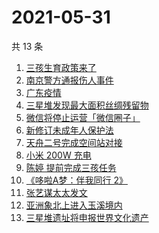 # 2021-05-31

共 13 条

<!-- BEGIN ZHIHUSEARCH -->
<!-- 最后更新时间 Mon May 31 2021 19:52:07 GMT+0800 (China Standard Time) -->
1. [三孩生育政策来了](https://www.zhihu.com/search?q=三孩政策)
1. [南京警方通报伤人事件](https://www.zhihu.com/search?q=南京新街口)
1. [广东疫情](https://www.zhihu.com/search?q=广东疫情)
1. [三星堆发现最大面积丝绸残留物](https://www.zhihu.com/search?q=三星堆)
1. [微信将停止运营「微信圈子」](https://www.zhihu.com/search?q=微信圈子)
1. [新修订未成年人保护法](https://www.zhihu.com/search?q=未成年人保护法)
1. [天舟二号完成空间站对接](https://www.zhihu.com/search?q=天舟二号)
1. [小米 200W 充电](https://www.zhihu.com/search?q=小米电池)
1. [陈婷 提前完成三孩任务](https://www.zhihu.com/search?q=张艺谋太太)
1. [《哆啦A梦：伴我同行 2》](https://www.zhihu.com/search?q=哆啦A梦：伴我同行2)
1. [张艺谋太太发文](https://www.zhihu.com/search?q=张艺谋太太)
1. [亚洲象北上进入玉溪境内](https://www.zhihu.com/search?q=亚洲象)
1. [三星堆遗址将申报世界文化遗产](https://www.zhihu.com/search?q=三星堆)
<!-- END ZHIHUSEARCH -->
